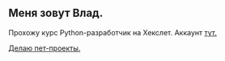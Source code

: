## Меня зовут Влад.

Прохожу курс Python-разработчик на Хекслет. Аккаунт <a href='https://ru.hexlet.io/u/vlad_japanese'>тут.

Делаю пет-проекты.
